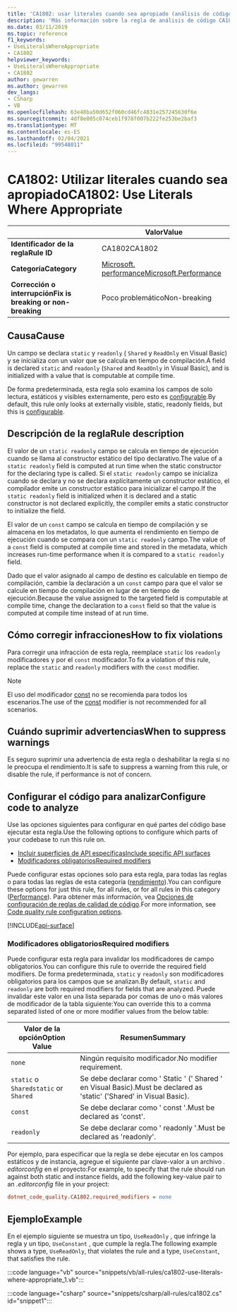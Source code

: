 ```yaml
---
title: 'CA1802: usar literales cuando sea apropiado (análisis de código)'
description: 'Más información sobre la regla de análisis de código CA1802: usar literales cuando sea necesario'
ms.date: 03/11/2019
ms.topic: reference
f1_keywords:
- UseLiteralsWhereAppropriate
- CA1802
helpviewer_keywords:
- UseLiteralsWhereAppropriate
- CA1802
author: gewarren
ms.author: gewarren
dev_langs:
- CSharp
- VB
ms.openlocfilehash: 63e48ba50d652f060cd46fc4831e257245630f6e
ms.sourcegitcommit: 4df8e005c074ceb1f978f007b222fe253be2baf3
ms.translationtype: MT
ms.contentlocale: es-ES
ms.lasthandoff: 02/04/2021
ms.locfileid: "99548011"
---
```

# <a name="ca1802-use-literals-where-appropriate"></a><span data-ttu-id="335b8-103">CA1802: Utilizar literales cuando sea apropiado</span><span class="sxs-lookup"><span data-stu-id="335b8-103">CA1802: Use Literals Where Appropriate</span></span>

| | <span data-ttu-id="335b8-104">Valor</span><span class="sxs-lookup"><span data-stu-id="335b8-104">Value</span></span> |
|-|-|
| <span data-ttu-id="335b8-105">**Identificador de la regla**</span><span class="sxs-lookup"><span data-stu-id="335b8-105">**Rule ID**</span></span> |<span data-ttu-id="335b8-106">CA1802</span><span class="sxs-lookup"><span data-stu-id="335b8-106">CA1802</span></span>|
| <span data-ttu-id="335b8-107">**Categoría**</span><span class="sxs-lookup"><span data-stu-id="335b8-107">**Category**</span></span> |[<span data-ttu-id="335b8-108">Microsoft. performance</span><span class="sxs-lookup"><span data-stu-id="335b8-108">Microsoft.Performance</span></span>](performance-warnings.md)|
| <span data-ttu-id="335b8-109">**Corrección o interrupción**</span><span class="sxs-lookup"><span data-stu-id="335b8-109">**Fix is breaking or non-breaking**</span></span> |<span data-ttu-id="335b8-110">Poco problemático</span><span class="sxs-lookup"><span data-stu-id="335b8-110">Non-breaking</span></span>|

## <a name="cause"></a><span data-ttu-id="335b8-111">Causa</span><span class="sxs-lookup"><span data-stu-id="335b8-111">Cause</span></span>

<span data-ttu-id="335b8-112">Un campo se declara `static` y `readonly` ( `Shared` y `ReadOnly` en Visual Basic) y se inicializa con un valor que se calcula en tiempo de compilación.</span><span class="sxs-lookup"><span data-stu-id="335b8-112">A field is declared `static` and `readonly` (`Shared` and `ReadOnly` in Visual Basic), and is initialized with a value that is computable at compile time.</span></span>

<span data-ttu-id="335b8-113">De forma predeterminada, esta regla solo examina los campos de solo lectura, estáticos y visibles externamente, pero esto es [configurable](#configure-code-to-analyze).</span><span class="sxs-lookup"><span data-stu-id="335b8-113">By default, this rule only looks at externally visible, static, readonly fields, but this is [configurable](#configure-code-to-analyze).</span></span>

## <a name="rule-description"></a><span data-ttu-id="335b8-114">Descripción de la regla</span><span class="sxs-lookup"><span data-stu-id="335b8-114">Rule description</span></span>

<span data-ttu-id="335b8-115">El valor de un `static readonly` campo se calcula en tiempo de ejecución cuando se llama al constructor estático del tipo declarativo.</span><span class="sxs-lookup"><span data-stu-id="335b8-115">The value of a `static readonly` field is computed at run time when the static constructor for the declaring type is called.</span></span> <span data-ttu-id="335b8-116">Si el `static readonly` campo se inicializa cuando se declara y no se declara explícitamente un constructor estático, el compilador emite un constructor estático para inicializar el campo.</span><span class="sxs-lookup"><span data-stu-id="335b8-116">If the `static readonly` field is initialized when it is declared and a static constructor is not declared explicitly, the compiler emits a static constructor to initialize the field.</span></span>

<span data-ttu-id="335b8-117">El valor de un `const` campo se calcula en tiempo de compilación y se almacena en los metadatos, lo que aumenta el rendimiento en tiempo de ejecución cuando se compara con un `static readonly` campo.</span><span class="sxs-lookup"><span data-stu-id="335b8-117">The value of a `const` field is computed at compile time and stored in the metadata, which increases run-time performance when it is compared to a `static readonly` field.</span></span>

<span data-ttu-id="335b8-118">Dado que el valor asignado al campo de destino es calculable en tiempo de compilación, cambie la declaración a un `const` campo para que el valor se calcule en tiempo de compilación en lugar de en tiempo de ejecución.</span><span class="sxs-lookup"><span data-stu-id="335b8-118">Because the value assigned to the targeted field is computable at compile time, change the declaration to a `const` field so that the value is computed at compile time instead of at run time.</span></span>

## <a name="how-to-fix-violations"></a><span data-ttu-id="335b8-119">Cómo corregir infracciones</span><span class="sxs-lookup"><span data-stu-id="335b8-119">How to fix violations</span></span>

<span data-ttu-id="335b8-120">Para corregir una infracción de esta regla, reemplace `static` los `readonly` modificadores y por el `const` modificador.</span><span class="sxs-lookup"><span data-stu-id="335b8-120">To fix a violation of this rule, replace the `static` and `readonly` modifiers with the `const` modifier.</span></span>

> [!NOTE]
> <span data-ttu-id="335b8-121">El uso del modificador [const](../../../csharp/language-reference/keywords/const.md) no se recomienda para todos los escenarios.</span><span class="sxs-lookup"><span data-stu-id="335b8-121">The use of the [const](../../../csharp/language-reference/keywords/const.md) modifier is not recommended for all scenarios.</span></span>

## <a name="when-to-suppress-warnings"></a><span data-ttu-id="335b8-122">Cuándo suprimir advertencias</span><span class="sxs-lookup"><span data-stu-id="335b8-122">When to suppress warnings</span></span>

<span data-ttu-id="335b8-123">Es seguro suprimir una advertencia de esta regla o deshabilitar la regla si no le preocupa el rendimiento.</span><span class="sxs-lookup"><span data-stu-id="335b8-123">It is safe to suppress a warning from this rule, or disable the rule, if performance is not of concern.</span></span>

## <a name="configure-code-to-analyze"></a><span data-ttu-id="335b8-124">Configurar el código para analizar</span><span class="sxs-lookup"><span data-stu-id="335b8-124">Configure code to analyze</span></span>

<span data-ttu-id="335b8-125">Use las opciones siguientes para configurar en qué partes del código base ejecutar esta regla.</span><span class="sxs-lookup"><span data-stu-id="335b8-125">Use the following options to configure which parts of your codebase to run this rule on.</span></span>

- [<span data-ttu-id="335b8-126">Incluir superficies de API específicas</span><span class="sxs-lookup"><span data-stu-id="335b8-126">Include specific API surfaces</span></span>](#include-specific-api-surfaces)
- [<span data-ttu-id="335b8-127">Modificadores obligatorios</span><span class="sxs-lookup"><span data-stu-id="335b8-127">Required modifiers</span></span>](#required-modifiers)

<span data-ttu-id="335b8-128">Puede configurar estas opciones solo para esta regla, para todas las reglas o para todas las reglas de esta categoría ([rendimiento](performance-warnings.md)).</span><span class="sxs-lookup"><span data-stu-id="335b8-128">You can configure these options for just this rule, for all rules, or for all rules in this category ([Performance](performance-warnings.md)).</span></span> <span data-ttu-id="335b8-129">Para obtener más información, vea [Opciones de configuración de reglas de calidad de código](../code-quality-rule-options.md).</span><span class="sxs-lookup"><span data-stu-id="335b8-129">For more information, see [Code quality rule configuration options](../code-quality-rule-options.md).</span></span>

[!INCLUDE[api-surface](~/includes/code-analysis/api-surface.md)]

### <a name="required-modifiers"></a><span data-ttu-id="335b8-130">Modificadores obligatorios</span><span class="sxs-lookup"><span data-stu-id="335b8-130">Required modifiers</span></span>

<span data-ttu-id="335b8-131">Puede configurar esta regla para invalidar los modificadores de campo obligatorios.</span><span class="sxs-lookup"><span data-stu-id="335b8-131">You can configure this rule to override the required field modifiers.</span></span> <span data-ttu-id="335b8-132">De forma predeterminada, `static` y `readonly` son modificadores obligatorios para los campos que se analizan.</span><span class="sxs-lookup"><span data-stu-id="335b8-132">By default, `static` and `readonly` are both required modifiers for fields that are analyzed.</span></span> <span data-ttu-id="335b8-133">Puede invalidar este valor en una lista separada por comas de uno o más valores de modificador de la tabla siguiente:</span><span class="sxs-lookup"><span data-stu-id="335b8-133">You can override this to a comma separated listed of one or more modifier values from the below table:</span></span>

| <span data-ttu-id="335b8-134">Valor de la opción</span><span class="sxs-lookup"><span data-stu-id="335b8-134">Option Value</span></span> | <span data-ttu-id="335b8-135">Resumen</span><span class="sxs-lookup"><span data-stu-id="335b8-135">Summary</span></span> |
| --- | --- |
| `none` | <span data-ttu-id="335b8-136">Ningún requisito modificador.</span><span class="sxs-lookup"><span data-stu-id="335b8-136">No modifier requirement.</span></span> |
| <span data-ttu-id="335b8-137">`static` o `Shared`</span><span class="sxs-lookup"><span data-stu-id="335b8-137">`static` or `Shared`</span></span> | <span data-ttu-id="335b8-138">Se debe declarar como ' Static ' (' Shared ' en Visual Basic).</span><span class="sxs-lookup"><span data-stu-id="335b8-138">Must be declared as 'static' ('Shared' in Visual Basic).</span></span> |
| `const` | <span data-ttu-id="335b8-139">Se debe declarar como ' const '.</span><span class="sxs-lookup"><span data-stu-id="335b8-139">Must be declared as 'const'.</span></span> |
| `readonly` | <span data-ttu-id="335b8-140">Se debe declarar como ' readonly '.</span><span class="sxs-lookup"><span data-stu-id="335b8-140">Must be declared as 'readonly'.</span></span> |

<span data-ttu-id="335b8-141">Por ejemplo, para especificar que la regla se debe ejecutar en los campos estáticos y de instancia, agregue el siguiente par clave-valor a un archivo *. editorconfig* en el proyecto:</span><span class="sxs-lookup"><span data-stu-id="335b8-141">For example, to specify that the rule should run against both static and instance fields, add the following key-value pair to an *.editorconfig* file in your project:</span></span>

```ini
dotnet_code_quality.CA1802.required_modifiers = none
```

## <a name="example"></a><span data-ttu-id="335b8-142">Ejemplo</span><span class="sxs-lookup"><span data-stu-id="335b8-142">Example</span></span>

<span data-ttu-id="335b8-143">En el ejemplo siguiente se muestra un tipo, `UseReadOnly` , que infringe la regla y un tipo, `UseConstant` , que cumple la regla.</span><span class="sxs-lookup"><span data-stu-id="335b8-143">The following example shows a type, `UseReadOnly`, that violates the rule and a type, `UseConstant`, that satisfies the rule.</span></span>

:::code language="vb" source="snippets/vb/all-rules/ca1802-use-literals-where-appropriate_1.vb":::

:::code language="csharp" source="snippets/csharp/all-rules/ca1802.cs" id="snippet1":::
